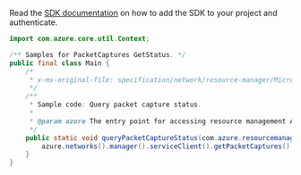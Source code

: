 Read the [SDK documentation](https://github.com/Azure/azure-sdk-for-java/blob/azure-resourcemanager_2.12.0/sdk/resourcemanager/azure-resourcemanager/README.md) on how to add the SDK to your project and authenticate.

```java
import com.azure.core.util.Context;

/** Samples for PacketCaptures GetStatus. */
public final class Main {
    /*
     * x-ms-original-file: specification/network/resource-manager/Microsoft.Network/stable/2021-05-01/examples/NetworkWatcherPacketCaptureQueryStatus.json
     */
    /**
     * Sample code: Query packet capture status.
     *
     * @param azure The entry point for accessing resource management APIs in Azure.
     */
    public static void queryPacketCaptureStatus(com.azure.resourcemanager.AzureResourceManager azure) {
        azure.networks().manager().serviceClient().getPacketCaptures().getStatus("rg1", "nw1", "pc1", Context.NONE);
    }
}
```

